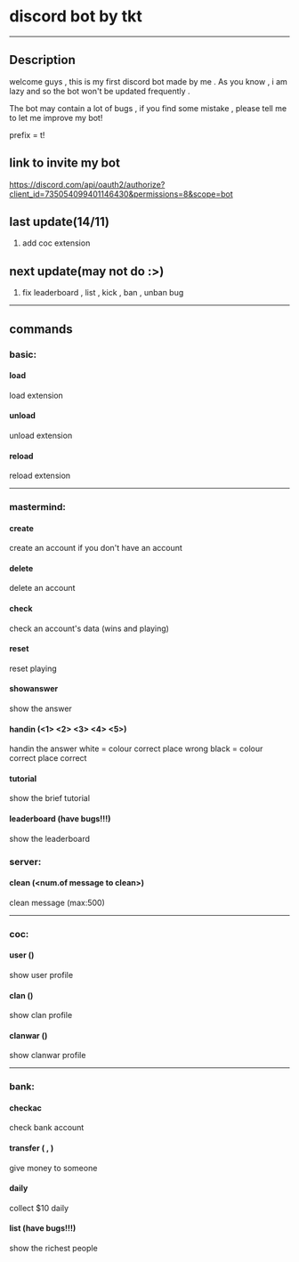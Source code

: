 # discord bot by tkt 

--- 

## Description 
welcome guys , this is my first discord bot made by me . As you know , i am lazy and so the bot won't be updated frequently .

The bot may contain a lot of bugs , if you find some mistake , please tell me to let me improve my bot!


prefix = t!

## link to invite my bot 
https://discord.com/api/oauth2/authorize?client_id=735054099401146430&permissions=8&scope=bot

## last update(14/11)
1. add coc extension 

## next update(may not do :>)
1. fix leaderboard , list , kick , ban , unban bug

--- 

## commands 

### basic:

#### load 
load extension 

#### unload 
unload extension

#### reload 
reload extension

---
 
### mastermind:

#### create 
create an account if you don't have an account 

#### delete
delete an account

#### check
check an account's data (wins and playing)

#### reset 
reset playing

#### showanswer
show the answer

#### handin (<1> <2> <3> <4> <5>)
handin the answer 
white = colour correct place wrong
black = colour correct place correct  

#### tutorial 
show the brief tutorial

#### leaderboard (have bugs!!!)
show the leaderboard 

### server:

#### clean (<num.of message to clean>)
clean message (max:500)

---

### coc:

#### user (<tag>)
show user profile 
  
#### clan (<tag>)
show clan profile 
  
#### clanwar (<tag>)
show clanwar profile
 
---
  
### bank:

#### checkac
check bank account

#### transfer (<id> , <amount>)
give money to someone
  
#### daily 
collect $10 daily 

#### list (have bugs!!!)
show the richest people 



